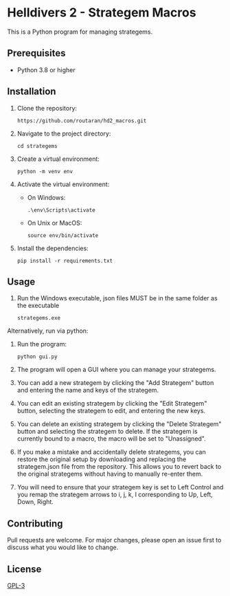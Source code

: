# Helldivers 2 - Strategem Macros

This is a Python program for managing strategems.

## Prerequisites

- Python 3.8 or higher

## Installation

1. Clone the repository:
    ```
    https://github.com/routaran/hd2_macros.git
    ```
2. Navigate to the project directory:
    ```
    cd strategems
    ```

3. Create a virtual environment:
    ```
    python -m venv env
    ```

4. Activate the virtual environment:
    - On Windows:
        ```
        .\env\Scripts\activate
        ```
    - On Unix or MacOS:
        ```
        source env/bin/activate
        ```

5. Install the dependencies:
    ```
    pip install -r requirements.txt
    ```

## Usage
1. Run the Windows executable, json files MUST be in the same folder as the executable
    ```
    strategems.exe
    ```

Alternatively, run via python:
1. Run the program:
    ```
    python gui.py
    ```

2. The program will open a GUI where you can manage your strategems.

3. You can add a new strategem by clicking the "Add Strategem" button and entering the name and keys of the strategem.

4. You can edit an existing strategem by clicking the "Edit Strategem" button, selecting the strategem to edit, and entering the new keys.

5. You can delete an existing strategem by clicking the "Delete Strategem" button and selecting the strategem to delete. If the strategem is currently bound to a macro, the macro will be set to "Unassigned".

6. If you make a mistake and accidentally delete strategems, you can restore the original setup by downloading and replacing the strategem.json file from the repository. This allows you to revert back to the original strategems without having to manually re-enter them.       

7. You will need to ensure that your strategem key is set to Left Control and you remap the strategem arrows to i, j, k, l corresponding to Up, Left, Down, Right.

## Contributing

Pull requests are welcome. For major changes, please open an issue first to discuss what you would like to change.

## License

[GPL-3](https://www.gnu.org/licenses/gpl-3.0.en.html)

